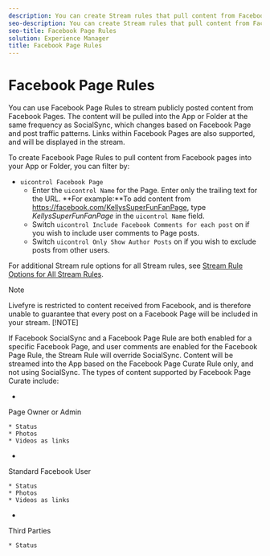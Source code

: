```yaml
---
description: You can create Stream rules that pull content from Facebook Pages.
seo-description: You can create Stream rules that pull content from Facebook Pages.
seo-title: Facebook Page Rules
solution: Experience Manager
title: Facebook Page Rules
---
```


# Facebook Page Rules

You can use Facebook Page Rules to stream publicly posted content from Facebook Pages. The content will be pulled into the App or Folder at the same frequency as SocialSync, which changes based on Facebook Page and post traffic patterns. Links within Facebook Pages are also supported, and will be displayed in the stream.

To create Facebook Page Rules to pull content from Facebook pages into your App or Folder, you can filter by:

* `uicontrol Facebook Page`
    * Enter the `uicontrol Name` for the Page. Enter only the trailing text for the URL. **For example:**To add content from https://facebook.com/KellysSuperFunFanPage, type *KellysSuperFunFanPage* in the `uicontrol Name` field.
    * Switch `uicontrol Include Facebook Comments for each post` on if you wish to include user comments to Page posts.
    * Switch `uicontrol Only Show Author Posts` on if you wish to exclude posts from other users.
  
For additional Stream rule options for all Stream rules, see [Stream Rule Options for All Stream Rules](c_stream_rule_options_for_all_stream_rules.md#c_stream_rule_options_for_all_stream_rules).

>[!NOTE]
>
>Livefyre is restricted to content received from Facebook, and is therefore unable to guarantee that every post on a Facebook Page will be included in your stream.
>[!NOTE]
>
>If Facebook SocialSync and a Facebook Page Rule are both enabled for a specific Facebook Page, and user comments are enabled for the Facebook Page Rule, the Stream Rule will override SocialSync. Content will be streamed into the App based on the Facebook Page Curate Rule only, and not using SocialSync.
The types of content supported by Facebook Page Curate include:

  *
  Page Owner or Admin
  
    * Status
    * Photos
    * Videos as links
  
  *
  Standard Facebook User
  
    * Status
    * Photos
    * Videos as links
  
  *
  Third Parties
  
    * Status
  

